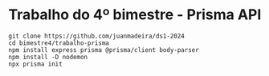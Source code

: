 # Trabalho do 4º bimestre - Prisma API

```console
git clone https://github.com/juanmadeira/ds1-2024
cd bimestre4/trabalho-prisma
npm install express prisma @prisma/client body-parser
npm install -D nodemon
npx prisma init
```